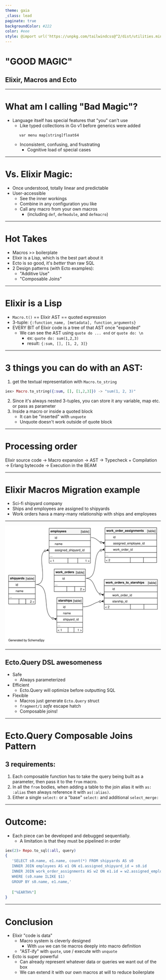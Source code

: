 ```yaml
---
theme: gaia
_class: lead
paginate: true
backgroundColor: #222
color: #eee
style: @import url('https://unpkg.com/tailwindcss@^2/dist/utilities.min.css');
---
```

# "GOOD MAGIC"
## Elixir, Macros and Ecto

<!--
Thank you for coming
I call this talk good magic, elixir macros and ecto
-->
---
# What am I calling "Bad Magic"?
- Language itself has special features that "you" can't use
   - Like typed collections in Go v1 before generics were added
   ```golang
      var menu map[string]float64
   ```
   - Inconsistent, confusing, and frustrating
      - Cognitive load of special cases
---
# Vs. Elixir Magic:
- Once understood, totally linear and predictable
- User-accessible
   - See the inner workings
   - Combine in any configuration you like
   - Call any macro from your own macros
      - (including `def`, `defmodule`, and `defmacro`)
<!--
-->
---
# Hot Takes
- Macros >> boilerplate
- Elixir is a Lisp, which is the best part about it
- Ecto is so good, it's _better_ than raw SQL
- 2 Design patterns (with Ecto examples):
   - "Additive Use"
   - "Composable Joins"
<!--
Focussing in on Ecto to demonstrate the power of Elixir in a way that should be familiar and well-motivated.

Going to look at Ecto.Query and Ecto.Migration

I definitely didn't invent "additive use" - Phoenix codegen uses it extensively. I haven't seen it named though so the name is mine.

Other people have blogged about composable joins, but I haven't seen anyone else talk about select_merge
-->
--- 
# Elixir is a Lisp
- `Macro.t()` == Elixir AST == quoted expression
- 3-tuple: `{:function_name, [metadata], function_arguments}`
- EVERY BIT of Elixir code is a tree of that AST once "expanded"
   - We can see the AST using `quote do ... end` or `quote do: \n`
      - ex: `quote do: sum(1,2,3)`
      - result: `{:sum, [], [1, 2, 3]}`
<!--
There is no official definition of "what a Lisp is", but:
- "Code is data"
   - The real AST is accessible to us
   - It can be manipulated and then executed
- Like Racket and Clojure, Elixir macros are "hygenic"
   - There is actually an escape hatch for unhygenic macros

Those familiar with CL / Scheme / Clojure may recognize the similarity
Unlike the paren-based lisps, Elixir has tuples as a "special form"
Also unlike those others, the AST is _slightly_ hidden under Ruby-like syntax
-->
---
# 3 things you can do with an AST:
1. get the textual representation with `Macro.to_string`
```elixir
iex> Macro.to_string({:sum, [], [1,2,3]}) -> "sum(1, 2, 3)"
```
2. Since it's always nested 3-tuples, you can store it any variable, map etc. or pass as parameter
3. Inside a macro or inside a quoted block
   - It can be "inserted" with `unquote`
   - Unquote doesn't work outside of quote block

---
# Processing order
Elixir source code →
Macro expansion →
AST → 
Typecheck + Compilation → 
Erlang bytecode →
Execution in the BEAM
<!--
Remember that def, defmodule and many more are themselves macros

Macro expansion is a tree
- calling macro expanded first, then recursive descent

Anything that happens at macro expansion time is LONG before compilation to bytecode, and thus even further from execution
-->
---
# Elixir Macros Migration example
- Sci-fi shipyard company
- Ships and employees are assigned to shipyards
- Work orders hava a many-many relationship with ships and employees
<!--
Example purpose:
- show composable joins pattern
- introduce the schema

SAY:
- Macro arguments are automatically quoted, must always be unquoted to be used
- Things I didn't know were possible, but work perfectly
- My-style table definitions and familiar-style coexist perfectly side-by-side
   - since we `use Ecto.Migration` in our own `__using__` definition, we have access to `timestamps()` and the other utilities we are used to
   - I think of this as the "additive using pattern"
- macro can be defined privately
- I don't think I'd break it down this far in production code

SHOW:
- init migration and migration macros file side-by-side
- macros defined inside macros, referencing sibling macro
- interactions between base_fields() and base_table()
   - it can define the unique constraint
- Can't use default arguments

SHOW:
- table definitions

SHOW:
- compilation order
-->

---
![bg left:100% 75%](./assets/diagram.svg)
<!--
Omitted fields:
- metadata
- timestamps

4 core tables
2 join tables

6 FK relationships
-->
---

## Ecto.Query DSL awesomeness
- Safe
   - Always parameterized
- Efficient
   - Ecto.Query will optimize before outputting SQL
- Flexible
   - Macros just generate `Ecto.Query` struct
   - `fragment/1` _safe_ escape hatch
   - Composable joins!

<!--
- Not easy to make SQL injection vulnerability
- Fragment will enforce at expansion time that all parameters are strings or atoms (NOT templates)
- Don't have a fragment example
   - Can be in where or select
-->

---
# Ecto.Query Composable Joins Pattern
## 3 requirements:
1. Each composable function has to take the query being built as a parameter, then pass it to the `from` macro.
2. In all the `from` bodies, when adding a table to the join alias it with `as: :alias` then always reference it with `as(:alias)`.
3. Either a single `select:` or a "base" `select:` and additional `select_merge:`
<!--
SHOW:
EctoCompose example
For each shipyard and each assigned employee, show the count of assigned work orders

query = EctoCompose.all_together("EARTH")
- query string representation
   -if you to_string or dbg an Ecto.query, it just gives you back an approximation of the source query
- 3 layers
-->
---
# Outcome:
- Each piece can be developed and debugged sequentially.
   - A limitation is that they must be pipelined in order
```elixir
iex(2)> Repo.to_sql(:all, query)
{
   'SELECT s0.name, e1.name, count(*) FROM shipyards AS s0
   INNER JOIN employees AS e1 ON e1.assigned_shipyard_id = s0.id 
   INNER JOIN work_order_assignments AS w2 ON e1.id = w2.assigned_employee_id 
   WHERE (s0.name ILIKE $1) 
   GROUP BY s0.name, e1.name,'

   ["%EARTH%"]
}
```

<!--
SAY:
- Note parameterized
- Note that composition doesn't "leak" by causing the resulting query to have subqueries or other mess
- The chosen alias also does not leak
- Named bindings and select / select_merge do introduce dependencies between the components, they have to be pipelined in order

Variations:
 - "L2"
 - "GEO"
-->

---
# Conclusion
- Elixir "code is data"
   - Macro system is cleverly designed
      - With `use` we can tie macros deeply into macro definition
   - "AST-ify" with `quote`, use / execute with `unquote`
- Ecto is super powerful
   - Can already represent whatever data or queries we want out of the box
   - We can extend it with our own macros at will to reduce boilerplate

<!-- 

>
